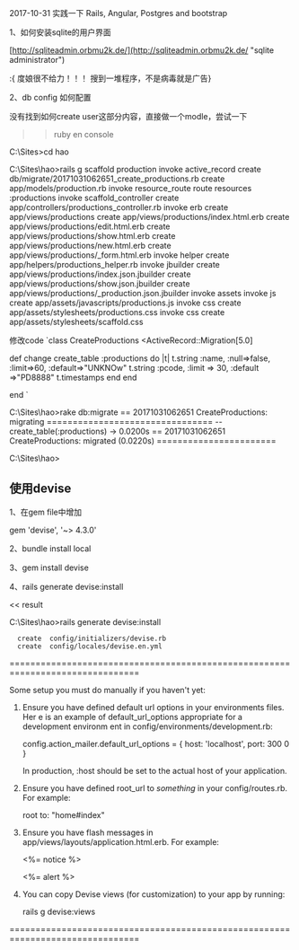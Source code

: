 2017-10-31 实践一下 Rails, Angular, Postgres and bootstrap

1、如何安装sqlite的用户界面

[http://sqliteadmin.orbmu2k.de/](http://sqliteadmin.orbmu2k.de/ "sqlite administrator")

:{ 度娘很不给力！！！ 搜到一堆程序，不是病毒就是广告}

2、db config 如何配置

没有找到如何create user这部分内容，直接做一个modle，尝试一下

>> ruby en console

C:\Sites>cd hao

C:\Sites\hao>rails g scaffold production
      invoke  active_record
      create    db/migrate/20171031062651_create_productions.rb
      create    app/models/production.rb
      invoke  resource_route
       route    resources :productions
      invoke  scaffold_controller
      create    app/controllers/productions_controller.rb
      invoke    erb
      create      app/views/productions
      create      app/views/productions/index.html.erb
      create      app/views/productions/edit.html.erb
      create      app/views/productions/show.html.erb
      create      app/views/productions/new.html.erb
      create      app/views/productions/_form.html.erb
      invoke    helper
      create      app/helpers/productions_helper.rb
      invoke    jbuilder
      create      app/views/productions/index.json.jbuilder
      create      app/views/productions/show.json.jbuilder
      create      app/views/productions/_production.json.jbuilder
      invoke  assets
      invoke    js
      create      app/assets/javascripts/productions.js
      invoke    css
      create      app/assets/stylesheets/productions.css
      invoke  css
      create    app/assets/stylesheets/scaffold.css

修改code
    `class CreateProductions <ActiveRecord::Migration[5.0]

  def change
    create_table :productions do |t|
	  t.string :name, :null=>false, :limit=>60, :default=>"UNKNOw"
	  t.string :pcode, :limit => 30, :default =>"PD8888"
      t.timestamps
    end
  end


end
`

C:\Sites\hao>rake db:migrate
== 20171031062651 CreateProductions: migrating ================================
-- create_table(:productions)
   -> 0.0200s
== 20171031062651 CreateProductions: migrated (0.0220s) =======================


C:\Sites\hao>


## 使用devise ##
1、在gem file中增加

gem 'devise', '~> 4.3.0'

2、bundle install local

3、gem install devise

4、rails generate devise:install

<< result

C:\Sites\hao>rails generate devise:install

      create  config/initializers/devise.rb
      create  config/locales/devise.en.yml

===============================================================================

Some setup you must do manually if you haven't yet:

  1. Ensure you have defined default url options in your environments files. Her
e
     is an example of default_url_options appropriate for a development environm
ent
     in config/environments/development.rb:

       config.action_mailer.default_url_options = { host: 'localhost', port: 300
0 }

     In production, :host should be set to the actual host of your application.

  2. Ensure you have defined root_url to *something* in your config/routes.rb.
     For example:

       root to: "home#index"

  3. Ensure you have flash messages in app/views/layouts/application.html.erb.
     For example:

       <p class="notice"><%= notice %></p>
       <p class="alert"><%= alert %></p>

  4. You can copy Devise views (for customization) to your app by running:

       rails g devise:views

===============================================================================

